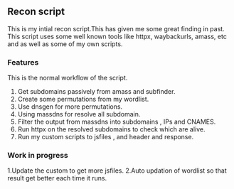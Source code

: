 ## Recon script 
This is my intial recon script.This has given me some great finding in past.
This script uses some well known tools like httpx, waybackurls, amass, etc and as well as some of my own scripts. 

### Features 
This is the normal workflow of the script.
1. Get subdomains passively from amass and subfinder.
2. Create some permutations from my wordlist.
3. Use dnsgen for more permutations.
4. Using massdns for resolve all subdomain.
5. Filter the output from massdns into subdomains , IPs and CNAMES.
6. Run httpx on the resolved subdomains to check which are alive.
7. Run my custom scripts to jsfiles , and header and response.

### Work in progress
1.Update the custom to get more jsfiles.
2.Auto updation of wordlist so that result get better each time it runs.
